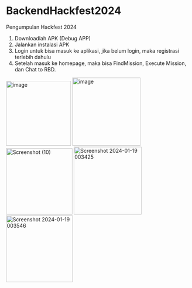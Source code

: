 # BackendHackfest2024
Pengumpulan Hackfest 2024

1. Downloadlah APK (Debug APP)
2. Jalankan instalasi APK
3. Login untuk bisa masuk ke aplikasi, jika belum login, maka registrasi terlebih dahulu
4. Setelah masuk ke homepage, maka bisa FindMission, Execute Mission, dan Chat to RBD.

<img width="177" alt="image" src="https://github.com/WiefranVarenzo/BackendHackfest2024/assets/92115374/78a8c9c1-00e0-493f-ba2f-34a87c04c8d2">

<img width="186" alt="image" src="https://github.com/WiefranVarenzo/BackendHackfest2024/assets/92115374/55b20b83-9e11-4516-b977-cc49a2defa31">

<img width="181" alt="Screenshot (10)" src="https://github.com/WiefranVarenzo/BackendHackfest2024/assets/92115374/6a58db7f-8fb6-458d-81d4-99e898d33d58">

<img width="185" alt="Screenshot 2024-01-19 003425" src="https://github.com/WiefranVarenzo/BackendHackfest2024/assets/92115374/ece95889-ff16-4216-a29f-25ffccd13a25">

<img width="182" alt="Screenshot 2024-01-19 003546" src="https://github.com/WiefranVarenzo/BackendHackfest2024/assets/92115374/82607493-998c-47ce-a65a-30d9cc1b6853">
